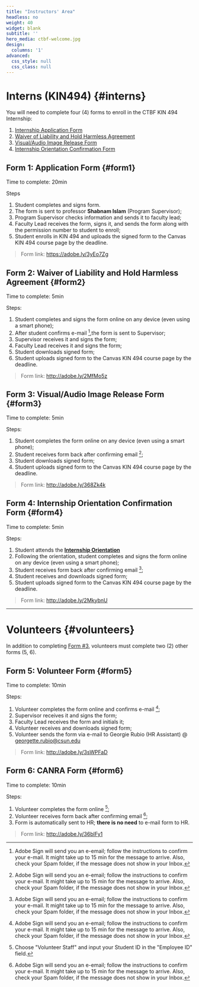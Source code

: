 ```yaml
---
title: "Instructors' Area"
headless: no
weight: 40
widget: blank
subtitle: ''
hero_media: ctbf-welcome.jpg
design:
  columns: '1'
advanced:
  css_style: null
  css_class: null
---
```


# Interns (KIN494) {#interns}

You will need to complete four (4) forms to enroll in the CTBF KIN 494 Internship:

1. [Internship Application Form](#form1)
2. [Waiver of Liability and Hold Harmless Agreement](#form2)
3. [Visual/Audio Image Release Form](#form3)
4. [Internship Orientation Confirmation Form](#form4)

## Form 1: Application Form {#form1}

Time to complete: 20min

Steps

1. Student completes and signs form. 
2. The form is sent to professor **Shabnam Islam** (Program Supervisor); 
3. Program Supervisor checks information and sends it to faculty lead;
4. Faculty Lead receives the form, signs it, and sends the form along with the permission number to student to enroll;
5. Student enrolls in KIN 494 and uploads the signed form to the Canvas KIN 494 course page by the deadline.

> Form link: https://adobe.ly/3yEo7Zg 

## Form 2: Waiver of Liability and Hold Harmless Agreement {#form2}

Time to complete: 5min

Steps: 

1. Student completes and signs the form online on any device (even using a smart phone);
2. After student confirms e-mail [^1],the form is sent to Supervisor;
3. Supervisor receives it and signs the form;
3. Faculty Lead receives it and signs the form;
4. Student downloads signed form;
5. Student uploads signed form to the Canvas KIN 494 course page by the deadline.

> Form link: http://adobe.ly/2MfMo5z

## Form 3: Visual/Audio Image Release Form {#form3}

Time to complete: 5min

Steps: 

1. Student completes the form online on any device (even using a smart phone);
2. Student receives form back after confirming email [^1];
3. Student downloads signed form;
4. Student uploads signed form to the Canvas KIN 494 course page by the deadline.

> Form link: http://adobe.ly/368Zk4k 

## Form 4: Internship Orientation Confirmation Form {#form4}

Time to complete: 5min

Steps: 

1. Student attends the [**Internship Orientation**](https://canvas.csun.edu/courses/37918)
2. Following the orientation, student completes and signs the form online on any device (even using a smart phone);
3. Student receives form back after confirming email [^1];
4. Student receives and downloads signed form;
5. Student uploads signed form to the Canvas KIN 494 course page by the deadline.

> Form link: http://adobe.ly/2MkybnU 

----

# Volunteers {#volunteers}

In addition to completing [Form #3](#form3), volunteers must complete two (2) other forms (5, 6).

## Form 5: Volunteer Form {#form5}

Time to complete: 10min

Steps:

1. Volunteer completes the form online and confirms e-mail [^1];
2. Supervisor receives it and signs the form;
3. Faculty Lead receives the form and initials it;
4. Volunteer receives and downloads signed form;
5. Volunteer sends the form via e-mail to Georgie Rubio (HR Assistant) @ georgette.rubio@csun.edu

> Form link: http://adobe.ly/3sWPFaD

## Form 6: CANRA Form {#form6} 

Time to complete: 10min

Steps:

1. Volunteer completes the form online [^2];
2. Volunteer receives form back after confirming email [^1];
4. Form is automatically sent to HR; **there is no need** to e-mail form to HR.

> Form link: http://adobe.ly/36blFy1

[^1]: Adobe Sign will send you an e-email; follow the instructions to confirm your e-mail. It might take up to 15 min for the message to arrive. Also, check your Spam folder, if the message does not show in your Inbox.
[^2]: Choose "Volunteer Staff" and input your Student ID in the "Employee ID" field.